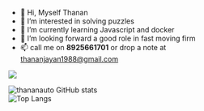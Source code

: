 - 👋 Hi, Myself Thanan
- 👀 I’m interested in solving puzzles
- 🌱 I’m currently learning Javascript and docker
- 💞️ I’m looking forward a good role in fast moving firm
- 📫 call me on <b>8925661701</b> or drop a note at thananjayan1988@gmail.com


![](https://komarev.com/ghpvc/?username=thananauto&color=green)


![thananauto GitHub stats](https://github-readme-stats.vercel.app/api?username=thananauto&show_icons=true)
<br>
![Top Langs](https://github-readme-stats.vercel.app/api/top-langs/?username=thananauto&theme=tokyonight)



<!---
thananauto/thananauto is a ✨ special ✨ repository because its `README.md` (this file) appears on your GitHub profile.
You can click the Preview link to take a look at your changes.
--->
